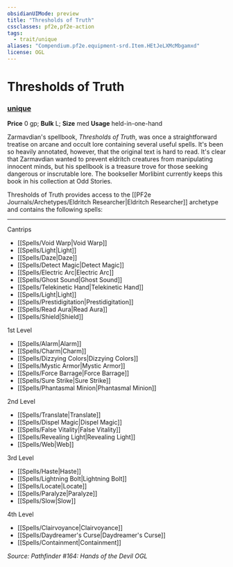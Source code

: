 ```yaml
---
obsidianUIMode: preview
title: "Thresholds of Truth"
cssclasses: pf2e,pf2e-action
tags:
  - trait/unique
aliases: "Compendium.pf2e.equipment-srd.Item.HEtJeLXMcMbgamxd"
license: OGL
---
```

# Thresholds of Truth

### [unique](unique "Unique Rarity Trait")


**Price** 0 gp; 
**Bulk** L; **Size** med
**Usage** held-in-one-hand

Zarmavdian's spellbook, _Thresholds of Truth_, was once a straightforward treatise on arcane and occult lore containing several useful spells. It's been so heavily annotated, however, that the original text is hard to read. It's clear that Zarmavdian wanted to prevent eldritch creatures from manipulating innocent minds, but his spellbook is a treasure trove for those seeking dangerous or inscrutable lore. The bookseller Morlibint currently keeps this book in his collection at Odd Stories.

Thresholds of Truth provides access to the [[PF2e Journals/Archetypes/Eldritch Researcher|Eldritch Researcher]] archetype and contains the following spells:

* * *

Cantrips

*   [[Spells/Void Warp|Void Warp]]
*   [[Spells/Light|Light]]
*   [[Spells/Daze|Daze]]
*   [[Spells/Detect Magic|Detect Magic]]
*   [[Spells/Electric Arc|Electric Arc]]
*   [[Spells/Ghost Sound|Ghost Sound]]
*   [[Spells/Telekinetic Hand|Telekinetic Hand]]
*   [[Spells/Light|Light]]
*   [[Spells/Prestidigitation|Prestidigitation]]
*   [[Spells/Read Aura|Read Aura]]
*   [[Spells/Shield|Shield]]

1st Level

*   [[Spells/Alarm|Alarm]]
*   [[Spells/Charm|Charm]]
*   [[Spells/Dizzying Colors|Dizzying Colors]]
*   [[Spells/Mystic Armor|Mystic Armor]]
*   [[Spells/Force Barrage|Force Barrage]]
*   [[Spells/Sure Strike|Sure Strike]]
*   [[Spells/Phantasmal Minion|Phantasmal Minion]]

2nd Level

*   [[Spells/Translate|Translate]]
*   [[Spells/Dispel Magic|Dispel Magic]]
*   [[Spells/False Vitality|False Vitality]]
*   [[Spells/Revealing Light|Revealing Light]]
*   [[Spells/Web|Web]]

3rd Level

*   [[Spells/Haste|Haste]]
*   [[Spells/Lightning Bolt|Lightning Bolt]]
*   [[Spells/Locate|Locate]]
*   [[Spells/Paralyze|Paralyze]]
*   [[Spells/Slow|Slow]]

4th Level

*   [[Spells/Clairvoyance|Clairvoyance]]
*   [[Spells/Daydreamer's Curse|Daydreamer's Curse]]
*   [[Spells/Containment|Containment]]

*Source: Pathfinder #164: Hands of the Devil*
*OGL*